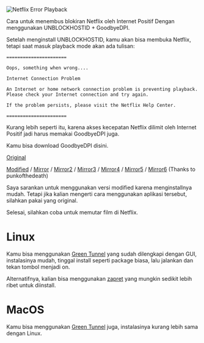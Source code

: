 ![Netflix Error Playback](https://www.ghacks.net/wp-content/uploads/2016/02/netflix-error-unblocker.jpg)

Cara untuk menembus blokiran Netflix oleh Internet Positif Dengan menggunakan UNBLOCKHOSTID + GoodbyeDPI.

Setelah menginstall UNBLOCKHOSTID, kamu akan bisa membuka Netflix, tetapi saat masuk playback mode akan ada tulisan:

    ======================

    Oops, something when wrong....

    Internet Connection Problem

    An Internet or home network connection problem is preventing playback. Please check your Internet connection and try again.

    If the problem persists, please visit the Netflix Help Center.

    ======================

Kurang lebih seperti itu, karena akses kecepatan Netflix dilimit oleh Internet Positif jadi harus memakai GoodbyeDPI juga.

Kamu bisa download GoodbyeDPI disini.

[Original](https://github.com/ValdikSS/GoodbyeDPI)

[Modified](https://files.catbox.moe/54sx6d.zip) / [Mirror](https://rspace.me/6860a6f61f) / [Mirror2](https://filebin.ca/4jivtUll4uI3/goodbyedpi-0.1.5rc1.zip) / [Mirror3](https://bin.jvnv.net/file/YuJJa/goodbyedpi-0.1.5rc1.zip) / [Mirror4](https://upload.vinahost.vn/YHIyh/goodbyedpi-0.1.5rc1.zip) / [Mirror5](https://transfer.sh/WVcuw/goodbyedpi-0.1.5rc1.zip) / [Mirror6](https://filebin.net/4nfk9he6qlhyads2) (Thanks to punkofthedeath)

Saya sarankan untuk menggunakan versi modified karena menginstallnya mudah. Tetapi jika kalian mengerti cara menggunakan aplikasi tersebut, silahkan pakai yang original.

Selesai, silahkan coba untuk memutar film di Netflix.


# Linux

Kamu bisa menggunakan [Green Tunnel](https://github.com/SadeghHayeri/GreenTunnel) yang sudah dilengkapi dengan GUI, instalasinya mudah, tinggal install seperti package biasa, lalu jalankan dan tekan tombol menjadi on.

Alternatifnya, kalian bisa menggunakan [zapret](https://github.com/bol-van/zapret) yang mungkin sedikit lebih ribet untuk diinstall.

# MacOS

Kamu bisa menggunakan [Green Tunnel](https://github.com/SadeghHayeri/GreenTunnel) juga, instalasinya kurang lebih sama dengan Linux.
